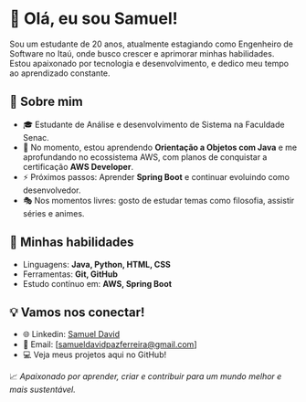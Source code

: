 # 👋 Olá, eu sou Samuel!

Sou um estudante de 20 anos, atualmente estagiando como Engenheiro de Software no Itaú, onde busco crescer e aprimorar minhas habilidades. Estou apaixonado por tecnologia e desenvolvimento, e dedico meu tempo ao aprendizado constante.

## 🚀 Sobre mim
- 🎓 Estudante de Análise e desenvolvimento de Sistema na Faculdade Senac.
- 🌱 No momento, estou aprendendo **Orientação a Objetos com Java** e me aprofundando no ecossistema AWS, com planos de conquistar a certificação **AWS Developer**.
- ⚡ Próximos passos: Aprender **Spring Boot** e continuar evoluindo como desenvolvedor.
- 🎭 Nos momentos livres: gosto de estudar temas como filosofia, assistir séries e animes.

## 💼 Minhas habilidades
- Linguagens: **Java, Python, HTML, CSS**
- Ferramentas: **Git, GitHub**
- Estudo contínuo em: **AWS, Spring Boot**

## 💡 Vamos nos conectar!
- 🌐 Linkedin: [Samuel David](https://www.linkedin.com/in/samuel-david-paz/)
- 📧 Email: [samueldavidpazferreira@gmail.com]
- 💻 Veja meus projetos aqui no GitHub!

📈 *Apaixonado por aprender, criar e contribuir para um mundo melhor e mais sustentável.*
